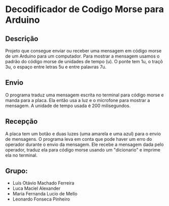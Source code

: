 # Decodificador de Codigo Morse para Arduino

## Descrição

Projeto que consegue enviar ou receber uma mensagem em código morse de um Arduino para um computador. Para mostrar a mensagem usamos o padrão do código morse de unidades de tempo (u). O ponte tem 1u, o traçõ 3u, o espaço entre letras 5u e entre palavras 7u.

## Envio

O programa traduz uma mensagem escrita no terminal para código morse e manda para a placa. Ela então usa a luz e o microfone para mostrar a mensagem. A unidade de tempo usada é 200 milisegundos.

## Recepção

A placa tem um botão e duas luzes (uma amarela e uma azul) para o envio de mensagens. O programa leva em conta que pode haver um erro do operador durante o envio da mensagem. Ele recebe a mensagem dada pelo operador, traduz ela para código morse usando um "dicionario" e imprime ela no terminal.

## Grupo:
- Luís Otávio Machado Ferreira
- Luca Maciel Alexander
- Maria Fernanda Lucio de Mello
- Leonardo Fonseca Pinheiro
